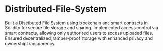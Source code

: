 # Distributed-File-System
Built a Distributed File System using blockchain and smart contracts in Solidity for secure file storage and sharing.
Implemented access control via smart contracts, allowing only authorized users to access uploaded files.
Ensured decentralized, tamper-proof storage with enhanced privacy and ownership transparency.
